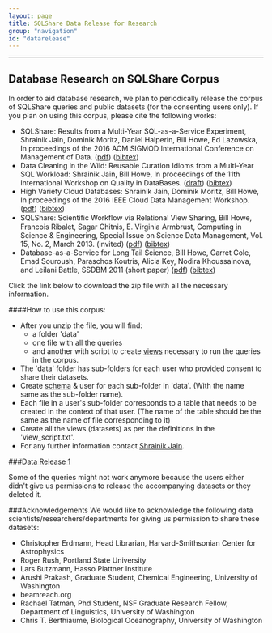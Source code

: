 ```yaml
---
layout: page
title: SQLShare Data Release for Research
group: "navigation"
id: "datarelease"
---
```

______________________________________________
## Database Research on SQLShare Corpus

In order to aid database research, we plan to periodically release the corpus of SQLShare queries and public datasets (for the consenting users only). If you plan on using this corpus, please cite the following works:

* SQLShare: Results from a Multi-Year SQL-as-a-Service Experiment, Shrainik Jain, Dominik Moritz, Daniel Halperin, Bill Howe, Ed Lazowska, In proceedings of the 2016 ACM SIGMOD International Conference on Management of Data. ([pdf](https://uwescience.github.io/sqlshare/pdfs/sqlshare_shrainik.pdf)) ([bibtex](https://www.dropbox.com/s/439z6x731o2pzz7/self-bibtex.txt?dl=0))
* Data Cleaning in the Wild: Reusable Curation Idioms from a Multi-Year SQL Workload: Shrainik Jain, Bill Howe, In proceedings of the 11th International Workshop on Quality in DataBases. ([draft](http://homes.cs.washington.edu/~shrainik/papers/QDB2016-datacleaning.pdf)) ([bibtex](https://www.dropbox.com/s/h9m2uyhmfqegkcf/self.txt?dl=0))
* High Variety Cloud Databases: Shrainik Jain, Dominik Moritz, Bill Howe, In proceedings of the 2016 IEEE Cloud Data Management Workshop. ([pdf](https://uwescience.github.io/sqlshare/pdfs/ICDE16_research_5.pdf)) ([bibtex](https://www.dropbox.com/s/mojjdjwhc0tz06k/self-bibtex.txt?dl=0))
* SQLShare: Scientiﬁc Workﬂow via Relational View Sharing, Bill Howe, Francois Ribalet, Sagar Chitnis, E. Virginia Armbrust, Computing in Science & Engineering, Special Issue on Science Data Management, Vol. 15, No. 2, March 2013. (invited) ([pdf](http://escience.washington.edu/sites/default/files/howe_sqlshare_cise_2013.pdf)) ([bibtex](https://uwescience.github.io/sqlshare/real_time_colab_cite.txt))
* Database-as-a-Service for Long Tail Science, Bill Howe, Garret Cole, Emad Souroush, Paraschos Koutris, Alicia Key, Nodira Khoussainova, and Leilani Battle, SSDBM 2011 (short paper)  ([pdf](http://escience.washington.edu/sites/default/files/sqlshare_ssdbm2011.pdf)) ([bibtex](http://www.cs.washington.edu/homes/billhowe/bib/howe_ssdbm2011.bib))

Click the link below to download the zip file with all the necessary information.

####How to use this corpus:
* After you unzip the file, you will find: 
    * a folder 'data'
    * one file with all the queries
    * and another with script to create [views](https://msdn.microsoft.com/en-us/library/ms190174.aspx) necessary to run the queries in the corpus.
* The 'data' folder has sub-folders for each user who provided consent to share their datasets. 
* Create [schema](https://msdn.microsoft.com/en-us/library/ms189462.aspx) & user for each sub-folder in 'data'. (With the name same as the sub-folder name).
* Each file in a user's sub-folder corresponds to a table that needs to be created in the context of that user. (The name of the table should be the same as the name of file corresponding to it)
* Create all the views (datasets) as per the definitions in the 'view_script.txt'.
* For any further information contact [Shrainik Jain](mailto:shrainik@cs.washington.edu).


###[Data Release 1](https://s3-us-west-2.amazonaws.com/sqlsharedatarelease1/sqlshare_data_release1.zip)

Some of the queries might not work anymore because the users either didn't give us permissions to release the accompanying datasets or they deleted it.

###Acknowledgements
We would like to acknowledge the following data scientists/researchers/departments for giving us permission to share these datasets:

* Christopher Erdmann, Head Librarian, Harvard-Smithsonian Center for Astrophysics
* Roger Rush, Portland State University
* Lars Butzmann, Hasso Plattner Institute
* Arushi Prakash, Graduate Student, Chemical Engineering, University of Washington
* beamreach.org
* Rachael Tatman, Phd Student, NSF Graduate Research Fellow, Department of Linguistics, University of Washington
* Chris T. Berthiaume, Biological Oceanography, University of Washington
